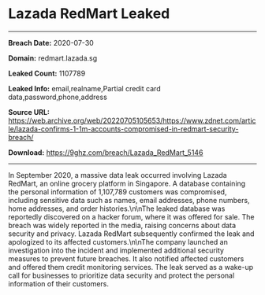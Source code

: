 # Lazada RedMart Leaked

------------
**Breach Date:** 2020-07-30

**Domain:** redmart.lazada.sg

**Leaked Count:** 1107789

**Leaked Info:** email,realname,Partial credit card data,password,phone,address

**Source URL:** https://web.archive.org/web/20220705105653/https://www.zdnet.com/article/lazada-confirms-1-1m-accounts-compromised-in-redmart-security-breach/

**Download:** https://9ghz.com/breach/Lazada_RedMart_5146

------------
In September 2020, a massive data leak occurred involving Lazada RedMart, an online grocery platform in Singapore. A database containing the personal information of 1,107,789 customers was compromised, including sensitive data such as names, email addresses, phone numbers, home addresses, and order histories.\n\nThe leaked database was reportedly discovered on a hacker forum, where it was offered for sale. The breach was widely reported in the media, raising concerns about data security and privacy. Lazada RedMart subsequently confirmed the leak and apologized to its affected customers.\n\nThe company launched an investigation into the incident and implemented additional security measures to prevent future breaches. It also notified affected customers and offered them credit monitoring services. The leak served as a wake-up call for businesses to prioritize data security and protect the personal information of their customers.
